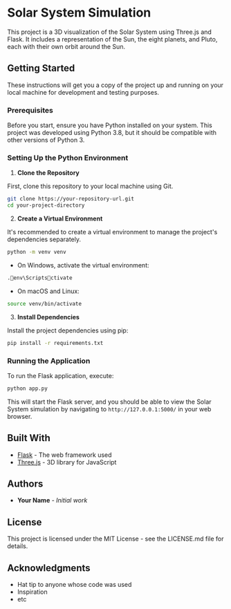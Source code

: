 
# Solar System Simulation

This project is a 3D visualization of the Solar System using Three.js and Flask. It includes a representation of the Sun, the eight planets, and Pluto, each with their own orbit around the Sun.

## Getting Started

These instructions will get you a copy of the project up and running on your local machine for development and testing purposes.

### Prerequisites

Before you start, ensure you have Python installed on your system. This project was developed using Python 3.8, but it should be compatible with other versions of Python 3.

### Setting Up the Python Environment

1. **Clone the Repository**

First, clone this repository to your local machine using Git.

```bash
git clone https://your-repository-url.git
cd your-project-directory
```

2. **Create a Virtual Environment**

It's recommended to create a virtual environment to manage the project's dependencies separately.

```bash
python -m venv venv
```

- On Windows, activate the virtual environment:

```bash
.env\Scriptsctivate
```

- On macOS and Linux:

```bash
source venv/bin/activate
```

3. **Install Dependencies**

Install the project dependencies using pip:

```bash
pip install -r requirements.txt
```

### Running the Application

To run the Flask application, execute:

```bash
python app.py
```

This will start the Flask server, and you should be able to view the Solar System simulation by navigating to `http://127.0.0.1:5000/` in your web browser.

## Built With

* [Flask](https://flask.palletsprojects.com/) - The web framework used
* [Three.js](https://threejs.org/) - 3D library for JavaScript

## Authors

* **Your Name** - *Initial work*

## License

This project is licensed under the MIT License - see the LICENSE.md file for details.

## Acknowledgments

* Hat tip to anyone whose code was used
* Inspiration
* etc
